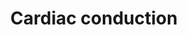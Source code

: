 ---
annotations:
- id: PW:0000004
  parent: regulatory pathway
  type: Pathway Ontology
  value: regulatory pathway
authors:
- ReactomeTeam
- Mkutmon
description: The normal sequence of contraction of atria and ventricles of the heart
  require activation of groups of cardiac cells. The mechanism must elicit rapid changes
  in heart rate and respond to changes in autonomic tone. The cardiac action potential
  controls these functions. Action potentials are generated by the movement of ions
  through transmembrane ion channels in cardiac cells. Like skeletal myocytes (and
  axons), in the resting state, a given cardiac myocyte has a negative membrane potential.
  In both muscle types, after a delay (the absolute refractory period), K+ channels
  reopen and the resulting flow of K+ out of the cell causes repolarisation. The voltage-gated
  Ca2+ channels on the cardiac sarcolemma membrane are generally triggered by an influx
  of Na+ during phase 0 of the action potential. Cardiac muscle cells are so tightly
  bound that when one of these cells is excited the action potential spreads to all
  of them. The standard model used to understand the cardiac action potential is the
  action potential of the ventricular myocyte (Park & Fishman 2011, Grant 2009).<br><br>The
  action potential has 5 phases (numbered 0-4). Phase 4 describes the membrane potential
  when a cell is not being stimulated. The normal resting potential in the ventricular
  myocardium is between -85 to -95 mV. The K+ gradient across the cell membrane is
  the key determinant in the normal resting potential. Phase 0 is the rapid depolarisation
  phase in which electrical stimulation of a cell opens the closed, fast Na+ channels,
  causing a large influx of Na+ creating a Na+ current (I<sub>Na+</sub>). This causes
  depolarisation of the cell. The slope of phase 0 represents the maximum rate of
  potential change and differs in contractile and pacemaker cells. Phase 1 is the
  inactivation of the fast Na+ channels. The transient net outward current causing
  the small downward deflection (the "notch" of the action potetial) is due to the
  movement of K+ and Cl- ions. In pacemaker cells, this phase is due to rapid K+ efflux
  and closure of L-type Ca2+ channels. Phase 2 is the plateau phase which is sustained
  by a balance of Ca2+ influx and K+ efflux. This phase sustains muscle contraction.
  Phase 3 of the action potential is where a concerted action of two outward delayed
  currents brings about repolarisation back down to the resting potential (Bartos
  et al. 2015).  View original pathway at [http://www.reactome.org/PathwayBrowser/#DIAGRAM=5576891
  Reactome].
last-edited: 2021-01-25
organisms:
- Homo sapiens
redirect_from:
- /index.php/Pathway:WP3810
- /instance/WP3810
revision: null
schema-jsonld:
- '@context': https://schema.org/
  '@id': https://wikipathways.github.io/pathways/WP3810.html
  '@type': Dataset
  creator:
    '@type': Organization
    name: WikiPathways
  description: The normal sequence of contraction of atria and ventricles of the heart
    require activation of groups of cardiac cells. The mechanism must elicit rapid
    changes in heart rate and respond to changes in autonomic tone. The cardiac action
    potential controls these functions. Action potentials are generated by the movement
    of ions through transmembrane ion channels in cardiac cells. Like skeletal myocytes
    (and axons), in the resting state, a given cardiac myocyte has a negative membrane
    potential. In both muscle types, after a delay (the absolute refractory period),
    K+ channels reopen and the resulting flow of K+ out of the cell causes repolarisation.
    The voltage-gated Ca2+ channels on the cardiac sarcolemma membrane are generally
    triggered by an influx of Na+ during phase 0 of the action potential. Cardiac
    muscle cells are so tightly bound that when one of these cells is excited the
    action potential spreads to all of them. The standard model used to understand
    the cardiac action potential is the action potential of the ventricular myocyte
    (Park & Fishman 2011, Grant 2009).<br><br>The action potential has 5 phases (numbered
    0-4). Phase 4 describes the membrane potential when a cell is not being stimulated.
    The normal resting potential in the ventricular myocardium is between -85 to -95
    mV. The K+ gradient across the cell membrane is the key determinant in the normal
    resting potential. Phase 0 is the rapid depolarisation phase in which electrical
    stimulation of a cell opens the closed, fast Na+ channels, causing a large influx
    of Na+ creating a Na+ current (I<sub>Na+</sub>). This causes depolarisation of
    the cell. The slope of phase 0 represents the maximum rate of potential change
    and differs in contractile and pacemaker cells. Phase 1 is the inactivation of
    the fast Na+ channels. The transient net outward current causing the small downward
    deflection (the "notch" of the action potetial) is due to the movement of K+ and
    Cl- ions. In pacemaker cells, this phase is due to rapid K+ efflux and closure
    of L-type Ca2+ channels. Phase 2 is the plateau phase which is sustained by a
    balance of Ca2+ influx and K+ efflux. This phase sustains muscle contraction.
    Phase 3 of the action potential is where a concerted action of two outward delayed
    currents brings about repolarisation back down to the resting potential (Bartos
    et al. 2015).  View original pathway at [http://www.reactome.org/PathwayBrowser/#DIAGRAM=5576891
    Reactome].
  keywords:
  - 'ABCC9 '
  - ADP
  - 'AHCYL1 '
  - AHCYL1:NAD+
  - AHCYL1:NAD+:ITPR1:I(1,4,5)P3 tetramer
  - 'AKAP9 '
  - AKAP9:KCNQ1
  - 'ASPH '
  - ATP
  - 'ATP1A1 '
  - 'ATP1A2 '
  - 'ATP1A3 '
  - 'ATP1A4 '
  - ATP1A:ATP1B:FXYD
  - ATP1A:ATP1B:FXYD:cardiac glycosides
  - 'ATP1B1 '
  - 'ATP1B2 '
  - 'ATP1B3 '
  - 'ATP2A1 '
  - ATP2A1-3
  - 'ATP2A2 '
  - 'ATP2A3 '
  - 'ATP2B1 '
  - ATP2B1-4
  - 'ATP2B2 '
  - 'ATP2B3 '
  - ATP2B4
  - 'ATP2B4 '
  - ATP2B4:NOS1
  - 'CACNA1C '
  - 'CACNA2D2(1002-1150) '
  - 'CACNA2D2(19-1001) '
  - 'CACNB1 '
  - 'CACNB2 '
  - 'CACNG4 '
  - 'CACNG6 '
  - 'CACNG7 '
  - 'CACNG8 '
  - CALM1
  - 'CALM1 '
  - CAMK2
  - 'CASQ1 polymer '
  - 'CASQ2 polymer '
  - CLIC2
  - CORIN(802-1042)
  - CRAC channel
  - Ca2+
  - 'Ca2+ '
  - 'DMPK '
  - DMPK dimer
  - 'FGF11 '
  - FGF11-14
  - 'FGF12 '
  - 'FGF13 '
  - 'FGF14 '
  - 'FKBP1B '
  - 'FXYD1 '
  - 'FXYD2 '
  - 'FXYD3 '
  - 'FXYD4 '
  - 'FXYD6 '
  - 'FXYD7 '
  - 'GATA4 '
  - H+
  - H2O
  - 'HIPK1 '
  - 'HIPK2 '
  - I(1,4,5)P3
  - 'I(1,4,5)P3 '
  - IP3R
  - 'ITPR1 '
  - 'ITPR2 '
  - 'ITPR3 '
  - ITPR:I(1,4,5)P3
  - K+
  - 'KAT2B '
  - KCND tetramer:KCNIP
  - 'KCND1 '
  - 'KCND2 '
  - 'KCND3 '
  - 'KCNE1 '
  - 'KCNE1L '
  - 'KCNE2 '
  - 'KCNE3 '
  - 'KCNE4 '
  - 'KCNH2 '
  - KCNH2:KCNE
  - 'KCNIP1 '
  - 'KCNIP2 '
  - 'KCNIP3 '
  - 'KCNIP4 '
  - KCNJ tetramer
  - 'KCNJ11 '
  - KCNJ11:ABCC9
  - 'KCNJ12 '
  - 'KCNJ14 '
  - 'KCNJ2 '
  - 'KCNJ4 '
  - KCNK dimers
  - 'KCNK1 '
  - 'KCNK10 '
  - 'KCNK12 '
  - 'KCNK13 '
  - 'KCNK15 '
  - 'KCNK16 '
  - 'KCNK17 '
  - 'KCNK18 '
  - 'KCNK2 '
  - 'KCNK3 '
  - 'KCNK4 '
  - 'KCNK5 '
  - 'KCNK6 '
  - 'KCNK7 '
  - 'KCNK9 '
  - 'KCNQ1 '
  - LTCC multimer
  - 'NAD+ '
  - 'NKX2-5 '
  - NKX2-5:GATA4:HIPK1,2
  - NOS1
  - 'NOS1 '
  - NPPA gene
  - NPPA(1-153)
  - NPPA(1-25)
  - NPPA(124-151)
  - 'NPPA(124-151) '
  - NPPA(124-151):NPR1
  - NPPA(26-55)
  - NPPA(56-123)
  - NPPC
  - 'NPPC '
  - 'NPR1 '
  - NPR1 dimer
  - NPR2
  - 'NPR2 '
  - NPR2:NPPC
  - Na+
  - 'ORAI1 '
  - 'ORAI2 '
  - 'PLN '
  - PLN pentamer
  - PRKACA
  - Pi
  - RANGRF
  - RYR
  - 'RYR1 '
  - 'RYR2 '
  - 'RYR3 '
  - 'SCN10A '
  - 'SCN11A '
  - 'SCN1A '
  - 'SCN1B '
  - 'SCN2A '
  - 'SCN2B '
  - 'SCN3A '
  - 'SCN3B '
  - 'SCN4A '
  - 'SCN4B '
  - 'SCN5A '
  - 'SCN7A '
  - 'SCN8A '
  - 'SCN9A '
  - SCNAs:SCNBs
  - 'SLC8A1 '
  - SLC8A1,2,3
  - 'SLC8A2 '
  - 'SLC8A3 '
  - SLN
  - SRI
  - 'STIM1 '
  - STIM1:TRPC1
  - 'TBX5 '
  - TBX5:WWTR1:PCAF
  - TNNI3
  - 'TRDN '
  - 'TRPC1 '
  - 'WWTR1 '
  - cardiac glycosides
  - dimer
  - heteromer:CALM:4xCa2+
  - 'ouabain '
  - 'p-S16-PLN '
  - p-S16-PLN pentamer
  - p-S23,S24-TNNI3
  - 'p-T286-CAMK2A '
  - 'p-T287-CAMK2B '
  - 'p-T287-CAMK2D '
  - 'p-T287-CAMK2G '
  - polymer:TRDN:junctin
  - tetramer
  - tetramer:CASQ
  - tetramer:FKBP1B
  - tetramer:I(1,4,5)P3:4xCa2+
  - tetramer:KCNE dimer
  license: CC0
  name: Cardiac conduction
seo: CreativeWork
title: Cardiac conduction
wpid: WP3810
---